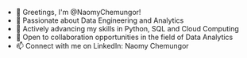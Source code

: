 - 👋 Greetings, I'm @NaomyChemungor!
- 👀 Passionate about Data Engineering and Analytics
- 🌱 Actively advancing my skills in Python, SQL and Cloud Computing
- 💞️ Open to collaboration opportunities in the field of Data Analytics
- 📫  Connect with me on LinkedIn: Naomy Chemungor

<!---
NaomyChemungor/NaomyChemungor is a ✨ special ✨ repository because its `README.md` (this file) appears on your GitHub profile.
You can click the Preview link to take a look at your changes.
--->
